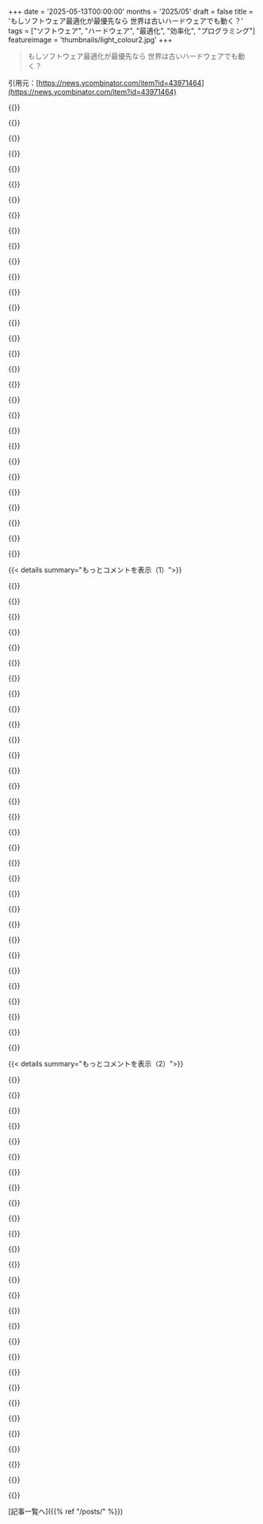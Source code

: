+++
date = '2025-05-13T00:00:00'
months = '2025/05'
draft = false
title = 'もしソフトウェア最適化が最優先なら 世界は古いハードウェアでも動く？'
tags = ["ソフトウェア", "ハードウェア", "最適化", "効率化", "プログラミング"]
featureimage = 'thumbnails/light_colour2.jpg'
+++

> もしソフトウェア最適化が最優先なら 世界は古いハードウェアでも動く？

引用元：[https://news.ycombinator.com/item?id=43971464](https://news.ycombinator.com/item?id=43971464)




{{<matomeQuote body="市場はバグだらけソフトも完璧なのも同じくらい買う。安くて作れる方を選ぶのは当然だね。レモンの市場みたいに、見た目だけ良くて中身は質を落とす。買う側は質が分からず、需要は均一になる。情報の非対称性が原因。AIでも同じ。ユーザーは本物AIと洗濯機がAIって言ってる区別つかない。AIラベルだけで高く売れる。ユーザーはゴミソフトに高値払ってるけど、書いてるのは経験浅い人ばかり、品質チェックも甘い。たまにインターンがLGTMするくらい。" userName="caseyy" createdAt="2025/05/13 12:56:22" color="#45d325">}}




{{<matomeQuote body="品質で勝負するスタートアップやってやっと分かった。良い製品が勝つって信じてたけど違ったんだ。成長遅く金尽きた。競争市場じゃ低コスト（低品質）が強いってこと。知ってたけど身に染みた。これで世の中なんで平凡なのか、人気出ると品質落ちるか分かった。皆安いもの求めるから、コスト削る（品質下げる）。会社は最低限しか金かけない。安定した平凡さになる。今の世の中そのもの。" userName="dahart" createdAt="2025/05/13 14:34:08" color="#785bff">}}




{{<matomeQuote body="これも、技術が労働者の生産性上げて余暇が増える（週20時間労働とか）っていう明るい記事が、希望的観測か純粋なプロパガンダかっていう正確な理由だよ。生産性上がると、会社はコスト削減か、追加コストなしで生産量増やすかっていう新しい選択肢を得る。競争に勝ち残るためにはそのどっちかをやらなきゃいけない。追加の生産性を従業員の余暇に投資するなんて、良くても愚か、悪くは自殺行為だね。" userName="xg15" createdAt="2025/05/13 22:56:59" color="#ff5733">}}




{{<matomeQuote body="だから政府規制ってすごく重要なんだ。会社が何していいか線を引くやつ。労働法とかね。それがないと競争に勝つため何でもする。誰かずると、皆もやらなきゃ底辺への競争。昔FDAとかできた理由これ。でも今の技術リバタリアンとかDOGEとか、危険性分かってない。想像上の非効率性で規制捨てようとしてる。規制は血で書かれてる。取るやつは新しい血を流す。" userName="diputsmonro" createdAt="2025/05/14 01:32:07" color="#38d3d3">}}




{{<matomeQuote body="規制だけじゃ不十分だと思う。資本主義、市場ベース経済の gaping wound に絆創膏貼ってるだけだ。どんな規制作っても、勝つ企業や個人が出てきて、時間と共に政府や規制に影響力持つほど金持ちになる。こういう問題が内蔵されてない、もっと良い経済システムが必要だね。" userName="TFYS" createdAt="2025/05/14 05:11:15" color="">}}




{{<matomeQuote body="「低コスト＝低品質」は疑問符。良いツール使えば品質落とさずコスト下げられる。まだ余地はある。問題は最終製品じゃなくツールの質だ。なんで言語はいまだにポインタ操作ばかり？宣言だけで実装選んでくれるとか、LINQみたいなリレーショナルプログラミングとか、もっと良いツールが必要。人間が1日20行以下の正確なコードしか書けない。1行が強力じゃないと品質維持しつつコスト下げられないよ。" userName="naasking" createdAt="2025/05/13 16:05:29" color="#38d3d3">}}




{{<matomeQuote body="君は良いとこ突いてるが、大事な点見落としてる。劣った製品の会社はコスト削らず使い道が違った。マーケティングに多く費やしたんだ。君は品質で口コミ期待したが、競合は金の使い方変えた。皆が知ってるものを買うから彼らが勝った。MS Windows 95とIBM OS/2みたいに。MSは10億ドルもマーケティングに。技術者は品質が売上と思うが違う。マーケティングが売上につながる。ビジネス成功の秘密はこれを受け入れること。" userName="bruce511" createdAt="2025/05/13 19:24:20" color="#38d3d3">}}




{{<matomeQuote body="全ての規制が血で書かれてるわけじゃない。シャワーヘッド規制とかね。君の投稿は労働法からFDAに飛んでるが違う。DOGEみたいな連中が壊してる理由、政府が全部大事って誤った見方だよ。無駄見て、これも無駄か？って。信頼はもうない。だからやりすぎるカットの時代だ。君の”想像上の非効率性”が問題。政府に非効率性がないと思うのはバカげてる。政治家は腐敗、予算は無駄だらけだよ。" userName="kortilla" createdAt="2025/05/14 02:10:31" color="">}}




{{<matomeQuote body="何十億もの人を貧困から救い、人類史上最高の生活水準を生み出した gaping wound だって？" userName="rapsey" createdAt="2025/05/14 05:44:54" color="">}}




{{<matomeQuote body="Energy Starみたいな効率関連の規制こそ、企業が気にするようになった理由だよ。節水トイレも同じ。最初の頃は問題あったと思うけど、正直、それ以前の大量に水使うトイレより詰まらなかったしね。今の低流量トイレなんて詰まるのいつ見たか思い出せないくらい。膨大な水の節約だ。規制が必要だったんだ。効率規制は直接血で書かれてないかもしれないけど、無視されてきた無駄の山の上に築かれてるんだよ。" userName="mint2" createdAt="2025/05/14 07:19:01" color="">}}




{{<matomeQuote body="うちの妻が香水ビジネスやってるんだよね。高価な材料と素晴らしい調合で、すごく質の高いextrait de parfumsを作ってるんだ [1]。でもさ、市場にはeau de parfumsが溢れてるんだよ。extraitよりずっと薄めてて、安っぽい材料使ってるのに、値段はだいたい同じくらいなんだ。他の会社みたいに全部薄めたらどうか、って何度も話し合ったんだけど、それやると香りの美しさがすごく失われちゃうんだよ。妻は mediocrity の道には絶対行きたくないみたいなんだけど、それが市場が求めてるものみたいなんだよね。[1] https://studiotanais.com/" userName="mtalantikite" createdAt="2025/05/13 16:57:35" color="#45d325">}}




{{<matomeQuote body="マジで数年前に新しいトイレつけたんだけど、結構すぐ詰まるんだよ。だから、結局何度も流すことになって、全然節水になってないんだよね。<br>そういや、掃除機も同じこと起こったんだよ。EUでパワーに上限つけられたせいで、前と同じ量の埃吸い取るのに、もっと長い時間かけなきゃいけないんだ。昔の掃除機、なんとか見つけて使ったらさ、掃除してるときカーペットに文字通り吸い付くくらいだったもん。" userName="CelestialMystic" createdAt="2025/05/14 09:09:25" color="">}}




{{<matomeQuote body="＞ より良い経済システムが必要だ<br>そんなもの見つかってないよね。計画経済は非効率で、汚職が起きやすいし。非公式な物々交換システムは規模が小さすぎて、今日僕たちが享受してるような豊かな生活を送るのに十分な量を生み出せないんだ。<br>よく言われるように、自由市場資本主義は最悪の経済システムだ、他の全てのシステムを除けば、ってことだね。" userName="chii" createdAt="2025/05/14 06:10:41" color="">}}




{{<matomeQuote body="僕の Philips Silentio 掃除機は静かでパワフルだし、EUの入力パワー制限にも収まってるよ。パワー上げすぎると床に吸い付くくらいなんだ。<br>それと、うちにあるノルウェー製でデザインされた低流量トイレは、毎回完璧に流れるよ。この15年でさらに洗浄水量減ったのかな？" userName="ninalanyon" createdAt="2025/05/14 10:29:12" color="">}}




{{<matomeQuote body="＞ 市場は全ての製品が高品質であるかのように売る<br>ここで「高品質」って言葉が重要だね。僕が読んでるニュアンスだと、性能が低い＝品質が低いってことになってる。でもさ、このコメント欄で低性能だって言われてるアプリ（Teams、Slack、Jiraとか）には、もっと性能が良い競合製品があるんだよ。でも、もし人に Slack と、例えば高速な IRC クライアントの Weechat のどっちかを選んで、って聞いたら、平均的な人がどっちを低品質だと思う？それは、ターミナルみたいなUIで、ビデオチャットも、webhook連携も、カスタムアバターや絵文字もない方だよね。<br>性能も他の機能と同じなんだ。時にはすごく重要な機能だよ。Internet Explorer の支配が Chrome に壊滅させられたのは、リリース当初 Chrome が IE よりはるかに速かったのが大きいし、Python の開発者たちも性能改善のために uv/ruff にすぐ移行してる。でも、「Slack が起動に10msじゃなくて5秒かかる」みたいな領域に入ってくると、気にする人はごくわずかになるんだ。" userName="mjr00" createdAt="2025/05/13 14:03:47" color="#785bff">}}




{{<matomeQuote body="＞ これが市場崩壊につながるとは思わない<br>たぶん Market for Lemons が市場の失敗とか崩壊の一種だって読んだんだね。マクロ経済学で言う市場の失敗は、まだ崩壊って意味じゃないんだ。市場参加者全体の福祉が低下するように、市場が資源をうまく配分できない状態を表してる。この低下に伴って取引量が減ることもある。取引量が大幅に減ると、それを市場崩壊って呼ぶんだ。通常、存在してた市場の一部が消滅するんだ（例は後で）。<br>劣等財やサービスに対する需要もあるし、優等財に対する需要もある。優等財に対する需要は、買い手が豊かになるにつれて一般的に増えるし、劣等財に対する需要は、買い手が貧しくなるにつれて一般的に増える。<br>この場合、より豊かな買い手は、以前入手可能だった優れた関連ソフトウェアを買うことができないんだ、たとえそれに需要を生み出したとしてもね。だから、市場がこの需要を満たすために資源を組織化できなかったことで、市場の不具合が発生したって言うんだ。そして、高品質なソフトウェアの販売量が劇的に落ち込む。その市場セグメントが崩壊するから、君が説明してるのは市場崩壊なんだ。<br>＞ これはおそらく別の名前で呼ばれてるだろう<br>「正常利益への回帰」とか「底辺への競争」のことを考えてるのかもしれないね。Market for Lemons は、情報の非対称性が売り手側に有利に働くことで崩壊が発生する、これら二つに隣接するシナリオなんだ。マクロ経済学について一つ注意しておくと、現実のどんな状況にも影響を与える市場の力や現象は決して一つだけじゃないんだ。常に確立された理論とあまり知られてない理論の mix なんだ。" userName="caseyy" createdAt="2025/05/13 19:35:30" color="#ff5c5c">}}




{{<matomeQuote body="確かにね、でも環境破壊とか富と権力の集中みたいな負の側面を無視できないよ。これらの負の副作用なしに良い生活水準を生み出すシステムをまだ発明してないからといって、それができないってことじゃないんだ。でも僕たちは挑戦すらしてないんだ。だって、このシステムから一番恩恵を受けてて、一番力を持ってる人たちには、そうするインセンティブがないからね。" userName="TFYS" createdAt="2025/05/14 05:48:45" color="">}}




{{<matomeQuote body="Market for Lemons の Wikipedia ページは、情報非対称性によって引き起こされる欠陥品の状況で、それが逆選択につながり、市場崩壊を招く可能性がある、ってほぼまとめてるね。<br>https://en.m.wikipedia.org/wiki/The_Market_for_Lemons<br>Market for Lemons のアイデアは全体的にはメリットがあると思うけど、あまりにも強力で二元的すぎて広く適用するのは難しいね、そこが僕が別の名前を提案した理由だよ。人々が低品質を求めてるわけじゃないんだ。欠陥品を実際に欲しい人なんていないよ。みんな単に価格に敏感で、高品質が何かとかどうやってそれを見つけるか（あるいは価格をつけるか）をしばしば知らないだけなんだ。だから、市場の力は当然どこかでバランスを見つけようとするだろうね。そしてそのバランスは、高品質を気にする人々が好むレベルよりも、品質スケール上で低いところになる可能性が非常に高いんだ。だから、ソフトウェア市場が低品質を許容してるっていう君の考えは正しいと思うよ。それは市場の力が全てを低品質な方へ押しやっているからなんだ。" userName="dahart" createdAt="2025/05/13 19:54:36" color="#785bff">}}




{{<matomeQuote body="ソフトウェアだけじゃないんだよね -- うちの妻はレストランを経営してるんだ。レストランを運営してると、品質が成功にそれほど重要じゃないっていう悲しい事実にすぐに気づくんだ。僕たちはまだマーケティングをどうするか考えてるところだよ。レストランの失敗率が高いのは、美味しい料理を作る方法を知ってて、自分の料理のスキルと口コミで売れると思ってしまう創業者たちのせいだと僕は確信してる。" userName="jcadam" createdAt="2025/05/13 20:37:24" color="">}}




{{<matomeQuote body="＞ My Philips Silentio vacuum cleaner is both quiet and powerful and is also within the EU limits on input power. It will stick to the floor if I turn up the power too high.<br>信じられないね、それにそれは論点じゃないんだよ。だってそれは高価な掃除機だろうからね。僕は掃除機に何も考えたくないんだ。一番パワフルなやつを買いたいだけなんだ（すごくうるさくてもボーナスポイント）。静かとか効率的とか気にしない。電化製品で電気代に凹みを作るくらいパワーがあるものを選べる選択肢が欲しいんだよ。<br>＞ And the Norwegian made and designed low flow toilets in my house flush perfectly every time. Have the flush volumes reduced further in the last fifteen years?<br>これは「うちには高い高級バスルームがある。もし君がこの高級バスルームを持っていれば、問題は起こらないだろう」って読めるね。自分の低流量トイレが高級なノルウェーブランドかどうかとか、気にしなきゃいけないなんて嫌なんだよ。ただ糞を穴に流し込んでくれるものが欲しいだけなんだ。昔のトイレには新しいものが抱えてる問題なんてなかったんだよ。昔のデザインのやつを買いたいんだけど、買えないんだ。一度も会ったことない誰かが、僕より自分のほうがよく分かってると思ってるせいで、選択肢を奪われてるんだ。" userName="CelestialMystic" createdAt="2025/05/14 12:24:47" color="#ff33a1">}}




{{<matomeQuote body="そういうシステムをマジで探してなかったんだよね。違うタイプのシステムを最後に試してから、技術の進歩がデカいから、昔は無理だったことも、ちょっと頑張れば今はできるかもよ。" userName="TFYS" createdAt="2025/05/14 07:10:15" color="">}}




{{<matomeQuote body="それ全部、政治腐敗の結果でしょ、資本主義のせいじゃないって。経済の基本ルールを決めるのは政府の仕事じゃん。" userName="rapsey" createdAt="2025/05/14 06:11:25" color="">}}




{{<matomeQuote body="機能やUIが違うアプリを比べるのは違うよ。<br>コードのコンパイルや実行速度、日々の利用でパフォーマンスが良いことってすごく大事。パフォーマンスは量的な問題だけじゃなくて、アーキテクチャとか全部に波及するんだ。<br>パフォーマンス悪いと水平スケーリングとかキャッシュとかでごまかそうとして複雑になるし、即応性と信頼性の両立も難しくなるんだよ。" userName="dgb23" createdAt="2025/05/13 14:24:40" color="#38d3d3">}}




{{<matomeQuote body="ランタイムでデータ構造選んでも大したメリットないかな。簡単にできるけどね。<br>O(1)挿入のSet（HashSet＜Employee＞）とか、DBからrepository pattern使って（Kotlinの例で@JdbcRepositoryとかCrudRepository、findByCountryAndGender）効率的なSQLクエリにする方が現実的だよ。<br>jOOQやCriteria APIでタイプセーフにクエリ組むこともできるし。" userName="mike_hearn" createdAt="2025/05/13 17:54:53" color="">}}




{{<matomeQuote body="車の整備士と同じだなって気づいたんだ。<br>ボロ車ならメンテは安く済ませたい。職人肌の整備士は高くても完璧にしたい。他の奴は騙そうとする。<br>客のほとんどは安く済ませたいから、修理が高いのが妥当か分かってないんだよね。<br>これが品質無視して値段を下げる圧力になって、品質にこだわる整備士が損するんだ。" userName="rom16384" createdAt="2025/05/13 15:35:03" color="#785bff">}}




{{<matomeQuote body="実は反対意見だよ。品質高いソフトには金出すと思うけど、それは品質が良いって知ってる場合だけ。<br>同じような機能で品質が本当に高いか、それが客に伝わってるかが重要だよ。<br>俺がJetbrainsに毎年金払うのは、VS Codeと似た機能でも実装の質が違うから。でも、新しい会社がJetbrains超えるIDE作っても、すぐ金払うかは難しいね。無料トライアルとか認知度アップが鍵かも。" userName="rpnx" createdAt="2025/05/13 17:09:16" color="#ff5c5c">}}




{{<matomeQuote body="スタートアップ作ろうとした時に全く同じ経験したんだ。<br>いつも不思議だったのがApple：高品質なモノをベースに、世界で最も利益を上げてる会社の一つに成長した。どうやってやり遂げたんだろう？" userName="mieubrisse" createdAt="2025/05/13 17:10:07" color="">}}




{{<matomeQuote body="政治腐敗は資本主義の結果だよ。政治システムを乗っ取るとすっごい競争優位になるから、影響力を行使できるくらい金持ちの団体はどんな競争経済でもそうするインセンティブがあるんだ、成長を促すようなね。" userName="TFYS" createdAt="2025/05/14 07:04:54" color="">}}




{{<matomeQuote body="1980年から計算能力は約1000倍。安全性のために5%犠牲にしても950倍速くなったはず。もし当時”950倍速い安全なPC”か”1000倍速いバグだらけPC”を選べたら、みんな950倍を選ぶだろ？でも俺たちが選んだのは後者。個人的には、1000倍を追求したせいで色々台無しになった気がするね。" userName="titzer" createdAt="2025/05/13 12:05:00" color="#ff33a1">}}




{{<matomeQuote body="でもその1000倍ってさ、バウンドチェックじゃなくて、数えきれないほどの抽象化レイヤーとか非効率なことのために無駄に使われたんだよね。" userName="_aavaa_" createdAt="2025/05/13 12:15:43" color="#ff33a1">}}




{{< details summary="もっとコメントを表示（1）">}}

{{<matomeQuote body="俺だけ？HNのコメントで言われるほどプログラムって遅くない気がするんだけど。2021年のMacBookとか2020年のiPhoneだと、ほとんど何でも一瞬で読み込まれるし、めちゃくちゃサクサクだよ。5年前のモバイルCPUでも最近のSPAウェブアプリも問題ない。Autodesk Fusionの起動だけは例外だけど、他はマジで速い。" userName="Gigachad" createdAt="2025/05/13 12:34:20" color="">}}




{{<matomeQuote body="コメント4448への反論だけど、Slack, teams, vs codeとか、毎日使うアプリは起動に20秒以上かかるよ。会社のVPNは30秒。これ高性能PCでの話。WebサイトもFacebookとかRedditとか、読み込みや使えるようになるのに10秒以上かかるし機能も劣化してる。Redditで2つリンク開くと片方固まったりするしね。" userName="maccard" createdAt="2025/05/13 13:16:16" color="#45d325">}}




{{<matomeQuote body="Windows 11のノートPCで、時計の隣にあるネットワークアイコンを今クリックしてみたんだ。すぐに灰色の箱が出てきて、その約1秒後にWi-Fiとかbluetoothとかのボタンが全部出てきた。Windowsってこういう状況がいっぱいあるんだよね。ネットワーク呼び出しは必要ないのに、描画に1秒以上かかるんだよ。" userName="tjader" createdAt="2025/05/13 12:43:28" color="#785bff">}}




{{<matomeQuote body="これってすごく理論的な議論だと思うんだ。もちろん理論上は、全部もっと速くできるはず。利用可能なハードウェアの最適利用からは全然ほど遠い状態だよ。ただ、それを実現するために諦めなきゃいけないのが、”機能セット”とか”エンジニアリング速度”みたいな、曖昧で計測しにくいものなんだ。" userName="sorcerer-mar" createdAt="2025/05/13 12:38:38" color="">}}




{{<matomeQuote body="「機能や開発速度を犠牲にしないと高速化できない」って言うけど、それって速いソフトの書き方知らない人の言い訳だよ。そんなに難しくないんだから。electronとか使わずにネイティブで書く経験がない人が、C++とかを避けてるだけじゃない？" userName="CyberDildonics" createdAt="2025/05/13 14:42:24" color="#ff5c5c">}}




{{<matomeQuote body="変なの。ボタンが目に見えて順番に読み込まれるってことは、マルチスレッドCPUを効率的に使える非同期技術を使ってるってことだよね…でも古い同期式のUIより遅いってどういうことだよ。Windows 3.11とかXPの頃より描画にコストがかかるのは確かだろうけど—角丸とか、ビットマップじゃなくてスケーラブルベクターグラフィックスとか—でもそんなに？できたグラフィックはキャッシュできるはずなのにさ。" userName="Cthulhu_" createdAt="2025/05/13 13:58:46" color="#ff5c5c">}}




{{<matomeQuote body="俺の4年前のPCだとVS CodeやIDEAは5秒で起動。Twitterも4秒。職場のPCではslackも5秒、IDEAはほぼ一瞬、VPNも瞬時。ほとんどのサイトはすぐ開くよ。コメント4449みたいな遅さは普遍的じゃないと思う。俺がApple silicon Macにしたのは速いからだけどね。原因はIntelかも？" userName="aloha2436" createdAt="2025/05/13 13:39:34" color="#ff5c5c">}}




{{<matomeQuote body="ネイティブソフト書いてない奴らが<br>経験なしで変な話広めてるんだろ。<br>C++とかPERLにしがみついてんのは<br>最初にそれ覚えたからじゃね？<br>assemblyまで降りてかないのはなんで？<br>楽してるだけだろ？<br>もっと下のレベル行けばもっと速くなるのに、<br>なんでやんないんだよ？" userName="sorcerer-mar" createdAt="2025/05/13 15:18:08" color="#45d325">}}




{{<matomeQuote body="Windows 3.1はWiFiとかBluetoothとか<br>省エネ設定とか夜間モードとか<br>オーディオデバイスとか電源状況とか<br>タスクバーのアイコンとか<br>チェックしてなかったわけ。<br>Windows XPもクイック設定エリアなんてなかった。<br>でもXPでもボリュームスライダーが出るのに<br>1秒かかったことあったのは覚えてるわ、<br>あれはスライダー描画するだけなのに。<br>ちなみにこういうのはキャッシュされるんだよ。<br>設定エリアしばらく開いてなくて<br>(多分起動後初めて？)クリックしたら<br>最初は灰色の箱が 잠깐表示されて、<br>その1秒後にボタンとか設定が全部出てきた。<br>それ以降はクリックしたら即表示されるね。" userName="vel0city" createdAt="2025/05/13 16:33:28" color="#ff5c5c">}}




{{<matomeQuote body="ほとんどの性能は抽象化と引き換えになった。<br>実行速度を犠牲にして、アプリを速く安く作るため。<br>市場はコードが50％速くなることより<br>今までなかったアプリを求めたんだ。<br>SlackとかJiraみたいに<br>毎日使うアプリでめちゃくちゃ遅くて<br>最適化されるべきだったやつがあるけど、<br>それは業界の技術力不足じゃなくて、<br>主にプリンシパル＝エージェント問題のせい。<br>つまり俺らが買う側じゃないから<br>使わないって選択肢がないし、<br>激遅なのは彼らのひどさの次元の一つにすぎない。" userName="pydry" createdAt="2025/05/13 12:22:58" color="#38d3d3">}}




{{<matomeQuote body="レイテンシに鈍感な人が遅延を追跡しようとすると<br>「即時」の意味が違うのが問題。<br>彼らにとって即時は1秒とか。<br>レイテンシ気にする人にとって即時は<br>10ミリ秒以下とか、入力と結果が<br>知覚できないくらいのしきい値。<br>ゲームのフレームレート判断にも同じ問題がある。<br>30、60、120、300、500fpsの知覚差はあるけど、<br>60fpsを「なめらか」って言うのよく聞く。<br>あれは全然違うんだよlol。<br>高低レイテンシを直接並べて比較したことないと<br>どんな感じか分からない可能性高いね。<br>前にOPへの返信に<br>良い比較動画あったんだよ→（URL省略）<br>決めつけだったらごめん。<br>あなたの場合は本当に即時かもだけどね。" userName="KapKap66" createdAt="2025/05/13 17:54:37" color="#ff33a1">}}




{{<matomeQuote body="もう一段降りればもっと速くなる？<br>って言うけど、それは違うし<br>ソフトウェアが速くなる理由が分かってれば<br>そんなこと言わないはず。<br>ほとんどのソフトはホットループ内で<br>メモリ確保してて、それをやめるだけで<br>7倍速とか超簡単に実現できる。<br>ヒープ上のポインタ追う代わりに<br>連続メモリをループするだけで<br>少なくとも25倍～100倍の高速化。<br>これはスクリプト言語から変えた後の話で、<br>Pythonならそれだけで100倍くらい違うけど。<br>命令じゃなくて、メモリ割り当てとプリフェッチが肝心なんだよ。" userName="CyberDildonics" createdAt="2025/05/13 15:32:27" color="#ff5733">}}




{{<matomeQuote body="配列の動的境界チェックのコストが<br>5％だって？<br>（ナレーター：実際はもっとずっと少ない）<br>それは違うんだよ。<br>画像処理アルゴリズムみたいに<br>ピクセルあたり2命令のやつだと、<br>全てのアクセスにチェック入れたら<br>コストが3〜4倍になりうる。<br>だから境界チェック必須にすると<br>特定のタスクで言語が競争力失うんだ。<br>大部分のケースでは全然関係ない。<br>5％よりずっと少ない。<br>safe/unsafeとか汎用/性能って分けてるのが<br>良いやり方だと思うね。" userName="monkeyelite" createdAt="2025/05/13 13:43:32" color="#ff5733">}}




{{<matomeQuote body="ごめんけど、C++で働いてる人が使えない<br>assemblyでの最適化は絶対存在する。<br>C++選んでるなら、<br>君はおそらく怠惰か経験不足なエンジニアだよ。<br>実際、assemblyでは使えない<br>シリコンレベルの最適化もある。<br>assembly選んでるなら、<br>君はおそらく怠惰か経験不足なエンジニアだよ。" userName="sorcerer-mar" createdAt="2025/05/13 16:27:53" color="">}}




{{<matomeQuote body="でもそのキャッシュって信用できるの？<br>状況変わって新しいボタン出てきて<br>全部位置変わったりして<br>間違った場所クリックさせられたりしない？<br>それに、全部の情報取得にちょっと時間かかるとしても、<br>UI描画に1秒かかるのは言い訳にならないよ。<br>Bluetoothチェックに1秒かかるなら、<br>ボタンはすぐに描画して無効にして<br>ローディングアイコン見せればいい。<br>Bluetooth情報来たらボタン更新するとか、<br>他の全部についてもそうすれば？" userName="tjader" createdAt="2025/05/13 18:52:10" color="#ff5733">}}




{{<matomeQuote body="何言ってんのか例を挙げてみてよ。<br>俺が言ってるのは、言語選択で10～100倍、<br>極めて簡単な調整（ホットループ外でメモリ確保）で7倍、<br>かなり簡単な設計変更（vector使って直線的にループ）で<br>25～100倍ソフトが速くなるって話。<br>怠惰って言ってるんじゃなくて、<br>最新のC++とか、速いソフト書くための<br>ちょっとした知識があれば<br>めちゃくちゃ速くなるのが超簡単だって<br>ほとんどのプログラマが知らないんだって言いたい。<br>君は俺の主張を補強してくれてるね。<br>巨大な速度向上がローエンドの果実だって<br>みんな気づいてない。<br>難しくないし、コードをねじ曲げたり分かりにくくしたりしない<br>（むしろ逆）。<br>ただ理解しない言い訳をやめなきゃダメ。<br> प्रचलितな知識じゃなくて<br>両方の側面を知ってるからこう言えるんだ。" userName="CyberDildonics" createdAt="2025/05/13 22:04:15" color="#45d325">}}




{{<matomeQuote body="WiFiネットワーク間をしょっちゅう移動するけど、<br>ここで間違った値を見たことないよ。<br>まあ、全てのボタンをグレー表示で描画して、<br>後から本当の状態に更新するとしても、<br>それって本当に良くなったの？<br>かえって悪くなったんじゃない？<br>それに、その情報全部メモリに置いて、<br>6時間後のクリックでも正確に最新の状態にするために<br>CPUサイクル使い続けたら、<br>みんな「明らかに肥大化してる！」って文句言うだろ？<br>Win 3.1みたいにBluetoothデバイスもWiFiも<br>オーディオデバイスの動的な変更もない<br>状態に戻らない限り、<br>どんな批判者も満足させられない<br>終わりのない戦いじゃないか？<br>そして思い出せ、<br>情報量がずっと少ないボリュームスライダーすら<br>似たかそれ以上に時間かかってたんだぜ？" userName="vel0city" createdAt="2025/05/13 18:57:32" color="#45d325">}}




{{<matomeQuote body="短期的な得を優先するっていう意見には同意だよ。ただ、例えで挙げてる動的なbounds checkingがセキュリティを解決するわけじゃないんだよね。セキュリティの解決法なんてまだわかってないし。だから、君が言ってるみたいにそんなにハッキリした話じゃないと思うな。" userName="ngneer" createdAt="2025/05/13 12:38:09" color="">}}




{{<matomeQuote body="VS Codeとかは起動より使えるまでが重要なんだよね。Vimとかは昔から爆速だよ。<br>PCもアプリ起動はあんま速くなってない。「ほぼ速い」って言うけど昔は「完全に」速かったんだ。<br>大手はネイティブアプリに投資してほしいけどWeb技術もわかる、でもアップデートしてほしいな。" userName="Cthulhu_" createdAt="2025/05/13 13:56:04" color="#45d325">}}




{{<matomeQuote body="開発者の生産性と最適化（アセンブリで書くのは無しだけど、ホットループの外でメモリを確保するのは有り）にはトレードオフがあるっていうことに同意するの？<br>じゃあ私の最初の主張に同意したってことだよね？" userName="sorcerer-mar" createdAt="2025/05/13 22:16:43" color="">}}




{{<matomeQuote body="こういうコメントって、昔の「モンスターケーブルでデジタルオーディオの音がまろやかになった！」みたいな話に似てる気がするな。<br>目の知覚は約10ヘルツ、つまり100msに1回。それ以上のフレームレートを知覚できたり、役に立ったりするっていう研究を見てみたいね。" userName="JoeAltmaier" createdAt="2025/05/13 17:56:12" color="">}}




{{<matomeQuote body="真剣に答えてよ、俺たちが両方言ったことから逃げてるんじゃない？簡単に言うとね：<br>スクリプト言語より1000倍とか10000倍速い、劇的に速いソフトを書くのって、やり方さえ分かれば基本ゼロ労力なんだよ。<br>アセンブリ最適化なんて都市伝説で、もしそれができるならもうとっくに見せてるはずだろ。" userName="CyberDildonics" createdAt="2025/05/13 22:27:34" color="#ff33a1">}}




{{<matomeQuote body="そんなに深い話じゃないと思うよ。<br>良くも悪くも、今はブラウザに縛られちゃってるだけなんだ。<br>他のものはそれに追随してるんだよね。" userName="ngangaga" createdAt="2025/05/13 12:07:15" color="">}}




{{<matomeQuote body="「やり方さえ知ってればゼロ労力」ってのは「時間と労力」の別の言い方だよ。<br>おめでとう、抽象化の価値を発見したんだね！<br>だって、トレードオフは無いって言う非常識な主張から始めて、それからC++より下に最適化は存在しない（つまりC++が人間が書ける最も最適化されたコードだ）って主張したのは君だろ。<br>君が擁護できない立場を取ったのは俺のせいじゃないからね。" userName="sorcerer-mar" createdAt="2025/05/13 22:29:38" color="#ff5c5c">}}




{{<matomeQuote body="ブラウザに縛られてるけど、インターネットとの主な接点がアシスタントとかエージェントUIとかチャットコンソールになるまでかな。<br>それがElectron（VS Code）になる可能性もあるけど、それはちょっと悲しいね。" userName="slowmovintarget" createdAt="2025/05/13 12:26:46" color="">}}




{{<matomeQuote body="うん、そうだね。多分みんな今の遅さに慣れて、これが新しい「キビキビ」って感じなんだろうな。<br>古いPCで「速い」って言ってる人が、ウィンドウ切り替えに5秒かかるのを見た実話があるんだ。<br>毎日速いのに触れてないと、自分が何を損してるか分からないんだよね。" userName="buzzerbetrayed" createdAt="2025/05/13 15:27:32" color="">}}




{{<matomeQuote body="アイコン描画に0.5秒もかかるべきじゃないよ、絶対。<br>CarmackのWolfenstein: Enemy Territoryは9年前のPCで333 FPS（1フレーム3ms）出せるんだ。<br>ほとんどのUIはモニターのリフレッシュレートが律速段階であるべきだよ。<br>PCの古さを感じるのは写真とかビデオ編集くらいだね。" userName="ndriscoll" createdAt="2025/05/13 23:28:15" color="#ff33a1">}}




{{<matomeQuote body="最初のコメントでさ、速いソフト作るには機能や開発速度を諦めなきゃって言ってたじゃん。そういう主張ってよく聞くけど、プログラミング始めた頃に覚えたスクリプト言語以外何も学んでない人が自分を正当化してるだけなんだよね。<br>何でそうなのかちゃんと説明しただろ、速いソフト書くってのは、プログラムが何で速くなるかって基本的なことをちょっと意識して書き方を変えるだけで、別に難しくも時間かかるわけでもないんだよ。マジでひどいソフトって、多分最適化の基本ができてないんじゃなくて、とんでもない量の不要な計算を何度も繰り返してるだけ。<br>で、君の返信だけど、主張だけで証拠も説明もゼロじゃん。Asmの話ばっかしてるけど、あれって時間かけずに劇的に速くするのとは関係ないんだよね。だってinstruction countとか、そこからスピードアップの大部分は来てないから。<br>だって最初に「トレードオフはない」ってありえない主張しといて、次にC++より下に最適化の余地はない（つまりC++が人が書ける最高に最適化されたコードだってこと）とか言い出したの君でしょ。<br>それは最初の話と全然関係ない妄想だよ。ソフトの大部分は、ちょっと書き方変えるだけで100倍から1000倍簡単に速くできるはずなんだ。Asmでの最適化なんて、今のCPUとコンパイラだとめちゃくちゃニッチだし、ちゃんと書かれたC++に比べたら Gains なんてほんの少し。経験浅いプログラマーに広まってるアイデアだけど、Asmがスクリプト言語より速く動かすのに必要とか、違うから。<br>さあ、君が具体的に何言ってるのか、C++なりAsmなりシステムの言語なり最適化なりでちゃんと見せてみなよ。<br>遅いソフト書くことでそんなに時間節約できるってとこ見せてよ、その主張のちゃんとした証拠か説明、何か見せてほしいね。" userName="CyberDildonics" createdAt="2025/05/13 23:34:59" color="#ff5c5c">}}




{{<matomeQuote body="Slackがロードに20秒もかかるってマジ？うちのデカい会社のSlackだって、コールドロードで2.5秒だよ。<br>信じらんないわ。もしかしてmacOSとかApple siliconじゃない環境は完全にクソなレベルなの？Appleの性能支配って、あんまり言われてないけどすごいのかも？" userName="crubier" createdAt="2025/05/13 16:16:42" color="">}}




{{<matomeQuote body="俺、Google（とFacebook）で働いてたんだけど、そこで痛感したのは、ハードウェアがいかに安いか、そしてコード最適化がいかに割に合わないかってことだね。10年以上前にGoogleはデータセンターのリソース使用量を管理し始めたんだ。各プロジェクトに予算があって、CPUコアとかハードディスク容量とかフラッシュストレージとか、メモリとかね。それらは大体、お互いに換算できて相対的なコストが分かるようになってた。<br>面白いことに、当時はフラッシュストレージがハードディスクの約20倍のコストだったのに、Spindle bottleneckのせいでネットでは安くなることの方が多かったんだ。<br>とにかく、これら全部をソフトウェアエンジニアの時間に換算できるんだ。よく”mili-SWEs”って呼ばれてた。1SWEの1年間の effortの1000分の1って意味ね。だからプロジェクトは、ハードウェアを節約して人を増やすか、人を減らしてハードウェアを増やすか、予算内で決められたんだ。<br>CPUコアが1SWE分に相当する正確な数は覚えてないけど、確か数千だったかな。だから、プロジェクト全体で最適化に1SWE年費やしても、5000CPUコア節約できないなら、それはネットで損なんだ。<br>ものすごくデカいプロジェクトもあって、それらはもっとずっと使ってたから、そういうとこでは最適化も意味があった。でも、ほとんどの場合はそうじゃなかったね。特に、書いたコードがいずれ置き換えられる可能性が高い時は。<br>もう一つの側面は、Webには（俺の意見だけど）一般的な usabilityの問題があると思うんだ。本来かかるべきじゃないリソースを使ってるって点でね。仕事でデータ入力したことある人なら、マウスがどれだけ非効率か知ってるだろう。30～40年以上前のテキストベースの古い端末は、リソース使用量がほんのわずかで、めちゃくちゃ効率的なインターフェースだった。<br>俺はいつかWebが「解決される」と思ってたんだ。つまり、一般的に期待される技術スタックができて、他の問題に移るだろうと。でも、それが全然起こってないんだよね。「今週のフレームワーク」みたいなのがまだあって、マウスホイールでちゃんと動かない scroll barsを user codeで再実装するみたいなバカなことまだやってるし。<br>どうやったらこの問題解決できるのか、それとも本当に「解決」されるのか、俺には分かんないな。" userName="cletus" createdAt="2025/05/13 16:32:38" color="#ff5733">}}

{{</details>}}




{{< details summary="もっとコメントを表示（2）">}}

{{<matomeQuote body="俺もそこで働いてたけど、君が話してるパフォーマンスって、プロジェクトごとのCPUの最適な使い方って意味でしょ？<br>Googleはね、パフォーマンスの別の2つの側面にも膨大な Effort を注ぎ込んでたんだ。レイテンシと、全体のマシン利用率だよ。これらはどちらも、何千人ものエンジニアからたくさんの時間と注目を奪ったトップダウンの指示だったんだ。給与コストは巨大だった。でも、マシンに制約があるなら、たとえ個別に安くても、たくさんのコアが理由もなく idlingしてるのは本当に避けたい（新しいDCの構築待ちの機会費用が高いから）。それに、君の使用がレイテンシに非常に敏感なら、ハードウェアのお金Savingのためじゃなくて、ビジネス指標のためにミリ秒削るのが理にかなってるんだ。" userName="mike_hearn" createdAt="2025/05/13 19:34:32" color="#785bff">}}




{{<matomeQuote body="ここでの肝は”machine utilization”だよ、そしてこれに膨大なEffort が注がれたのは絶対そうだ。俺がいた頃より前はサーバーがプロジェクトに割り当てられてたと思うけど、俺がいた初期の頃にはもうGoogleのBorgはShared machine usageを採用してて、cgroupsを使ったリソース quotaのシステム全体があったんだ。<br>同様に、Optimization projectもたくさんあったし、以前はTGIFでそれを発表してたんだ。今でもやってるかは分からないけどね。俺が覚えてる一つは、StubbyのためのUDPヘルスチェックを減らしたことだ。Googleの製品は全部Stubbyをめちゃくちゃ使ってるから、UDPトラフィックのわずかな（5％だったかな？忘れた）削減でさえ、50,000以上のコアに相当したんだ。これは（当時も今も）絶対にやる価値があった。<br>俺はレイテンシを”performance optimization”と同じカテゴリーには入れないね。だって多くの場合、Latencyを減らすためにResource usageを増やすことになるから。例えば、RPCsを重複して送って、一番速く返事があったのを待つとか。それってEffortを2倍か3倍にする可能性があるだろ。" userName="cletus" createdAt="2025/05/13 20:32:19" color="#45d325">}}




{{<matomeQuote body="でも君、エンジニアリングコストが高くて、追加ハードウェアみたいな費用を吸収できる大きな利益率があって、エンジニアが取り組めるプロジェクトがたくさんある会社をself selectingしてるだけじゃん。<br>評価はMarginでやる必要があるんだよ。年間何円しかSavingできなくても、エンジニアがIdlingしてるよりは、それをやらせる方がいいんだ。<br>問題は、ほとんど誰もそれをやってないってこと。だって、俺たちがそういう決定をするやり方は、背後にある経済的な Calculusとは何の関係もないんだ。ほとんどの人が「Googleがやってること」を真似してるだけで、それが多くの Dysfunctionを説明してるよ。" userName="xondono" createdAt="2025/05/13 17:09:00" color="">}}




{{<matomeQuote body="親のポイントは、Googleが何百万ものサーバーを持っててもパフォーマンス最適化が割に合わないなら、小さい会社にはまず無理だろうってことだと思うよ。給与が計算コストを上回るなら、後者を前者犠牲にして最小化するのは逆効果。<br>”The evaluation needs to happen in the margins, even if it saves pennies/year on the dollar, it’s best to have those engineers doing that than have them idling.”<br>それは議論の余地ありだね。パフォーマンス最適化はほぼ常に複雑性を増すんだ。性能が2倍になっても、簡単に複雑性が4倍になる可能性がある。そうすると、その保守負担が余分なパフォーマンスに見合うかどうかを考えなきゃいけない。" userName="bjourne" createdAt="2025/05/13 18:30:01" color="#ff5733">}}




{{<matomeQuote body="いや、逆だと思うよ。小さい会社こそが勝てるんだ。<br>小さい会社にはGoogleみたいな流動性とかBuying powerとか、リソースを増やして金を増やす能力がないんだから。<br>それに、小さい会社の多くは、Googleに高いMargin払って彼らのCloud使ってるわけでしょ。<br>少ないリソースで済ませる、あるいはオンプレミスでハードウェアを減らす方が、ずっと大きなWinになるんだ。だから、DBAにフルタイムで給料の2倍か3倍のコスト削減を期待してデータベース最適化させるんだよ。あるいは、SREとパフォーマンスを主に担当するインフラのフルチームを持つとかね。" userName="makeitdouble" createdAt="2025/05/14 07:08:18" color="#ff5c5c">}}




{{<matomeQuote body="で、クライアントサイドのソフトだと、計算コストはほぼ0になるんだよね（だって会社が払ってるわけじゃないから）。" userName="maccard" createdAt="2025/05/13 19:16:47" color="">}}




{{<matomeQuote body="あの問題は解決しないし、そもそも”non-problem”だよ。<br>もし人間的なリソースが最適化に向けられた代替宇宙を想像してみ？その代替宇宙は俺たちの世界とは似ても似つかないだろうね。最適化に取り組むエンジニアが一人増えるってことは、機能に取り組むエンジニアが一人減るってこと。何のために？CPUサイクルをいくつか節約するために？笑わせんなよ。" userName="smikhanov" createdAt="2025/05/14 11:08:30" color="">}}




{{<matomeQuote body="”Googleみたいな会社だと、エンジニア一人のコストはCPUコア数千個分って聞いたよ。Googleはコアが安くて給料高いからそうなるけど、普通の会社、大企業でもそこまでじゃないと思う。これってよくある「FacebookとかGoogleは別格で、彼らのやり方は他の会社には通用しない」って話だよね。”" userName="arp242" createdAt="2025/05/13 21:41:55" color="#785bff">}}




{{<matomeQuote body="”そこまでじゃないとしても、AWS EC2 m5.largeのVM（2コア、8GB RAM）は1年予約で年間500ドルくらいだよ。エンジニアの給料が年5万ドルだとしても、それはVM100台分、つまり200コア＋800GB RAMと同じコストになる計算だね。”" userName="morepork" createdAt="2025/05/13 22:12:59" color="#ff33a1">}}




{{<matomeQuote body="”Googleがより良い圧縮やバイナリシリアライズ形式を開発するのは、遊びじゃなくて収益を上げるためだよ。”" userName="karmakaze" createdAt="2025/05/13 22:54:44" color="">}}




{{<matomeQuote body="”タイトル見て、Carmackが最適化不足を批判して古いハードウェアでの性能向上を訴えてるのかと思ったよ。でも実際にはツイートはどっちでもなかったね。彼はハードウェアの進歩が止まったらどうなるかって思考実験をしてて、「超安くてスケーラブルなコンピューティングが無ければ、革新的な新製品は間違いなくずっと珍しくなるだろう」って結論付けてた。”" userName="SilverSlash" createdAt="2025/05/13 12:08:24" color="#ff5c5c">}}




{{<matomeQuote body="”これは昨日のスレッドと関連してるっぽいね。見てないんじゃないかな？<br>https://news.ycombinator.com/item?id=43967208<br>https://threadreaderapp.com/thread/1922015999118680495.html”" userName="Cordiali" createdAt="2025/05/13 12:16:56" color="">}}




{{<matomeQuote body="”「超安くてスケーラブルなコンピューティングが無ければ、革新的な新製品は間違いなくずっと珍しくなるだろう」って結論、面白いね。俺はスマホ（もう18年前か）以降、そんなに革新を見てないと思うけどな。それは全部、資本がハードウェアの進歩に頼って、消費者にとっては実質同じ製品を売ってるからじゃないかって思うんだ。まあ、最初のツイート以外は読めてないんだけどね。”" userName="ngangaga" createdAt="2025/05/13 12:44:38" color="#ff5c5c">}}




{{<matomeQuote body="”自動運転車とか、すごいコンピュータグラフィックス、視覚入力からのカメラ位置推定とかあるじゃん。その間、ハードウェアはシングルコア性能が向上してないから、スレッドを増やして対応するしかなくなってるんだ。これはソフトウェアの進歩でハードウェアの失敗だって言えるかもね。”" userName="jayd16" createdAt="2025/05/13 15:30:30" color="#ff5c5c">}}




{{<matomeQuote body="”シングルコア性能は向上してるけど、昔ほどじゃないね。過去10年で120％くらい向上。あと、効率性がすごく重要になった。CPU性能よりノートPCが長時間動く方が大事で、電力効率のためにマルチコア化して使わないコアをオフにする設計が増えたんだ。性能より効率性への注力が設計に影響してるよ。”" userName="cogman10" createdAt="2025/05/13 15:38:58" color="#ff33a1">}}




{{<matomeQuote body="”Haswell（2015年）から今日まででシングルコア性能は300％向上したよ。”" userName="voidspark" createdAt="2025/05/14 11:03:41" color="">}}




{{<matomeQuote body="”シングルコア性能は20年で10倍くらい向上したよ。”" userName="voidspark" createdAt="2025/05/14 11:01:11" color="">}}




{{<matomeQuote body="正直言うとさ、”スマホ”以外にもこの18年間でめちゃくちゃイノベーションあったと思うんだよね。今の視点だと当たり前すぎて忘れがちだけどさ。18年前の2007年頃ってさ、今みたいに当たり前のものが無かったんだよ。<br>例えば動画配信サービス、ちゃんと使えるゲームストアとかアプリストア、今のVSCodeみたいなIDE（当時のVisual StudioとかEclipseは正直微妙だった）、スマホの地図アプリ（GarminとかTomTomがやっと出始めた頃）、QRコード（規格はあったけどスマホがないと普及しなかった）、配車・フード・食料品宅配サービス、音声アシスタント（Alexaとか）、買いたいと思うようなEV車や今の自動運転機能（1970年代のクルーズコントロール以外）、ちゃんとしたテレビ会議（Skypeは機能限定的だったし、企業向けのは普及しなかった）、良いディスプレイ（フラットパネルはまだCRTを追い出すのに必死だった）、カラープリンターも今よりずっと悪かった、自宅ネットは1Mbpsくらい、スマホは100kbpsが贅沢、PCはメモリ2GB、HDD50GBくらいだったんだ。<br>あと、AI、Cryptocurrencies、SNS、”The cloud”やSaaS、JS Frameworks、Python（3.0とか本格的な2.x）とかnode.jsとか、嫌われがちな技術も客観的には全部イノベーションだよ。" userName="HappMacDonald" createdAt="2025/05/13 14:00:11" color="#785bff">}}




{{<matomeQuote body="＞ ＊ Video streaming services<br>Netflixの動画配信は2007年に始まったよ。<br>＞ ＊ VSCode-style IDEs（you really would not have appreciated Visual Studio or Eclipse of the time..）<br>VS2005をここ数年少し使ったけど、IDEに必要な機能は大体入っててびっくりしたんだ。正直、VS2005でC＃プロジェクトやっても気にしないな－ C＃ 2.0もVS2005も、最新のものと比べたらちょっと不便なくらいで、十分使えるレベルだったよ。<br>＞ partial autopilot features aside from 1970’s cruise control<br>レーダーを使ったクルーズコントロールは、2007年までに中～高級車では割と一般的なオプションだったんだ。今でも全ての車に標準装備じゃないけどね（エコノミーカーにも標準なブランドもあるけど）。車線逸脱警報もいくつかの車であったよ。ただ、今のL2 ADASみたいのは確かにまだ無かったね、そこは認めるよ。" userName="piperswe" createdAt="2025/05/13 17:15:58" color="#38d3d3">}}




{{<matomeQuote body="未来は均等に分配されてないんだ。<br>＞ Video streaming services<br>1994年のワールドカップをストリームで見たことあるよ。MITにマシンがあって、入ってくるビデオをXウィンドウに転送してくれたんだ。<br> xhost ＋machine.mit.edu<br>数州離れた所から見れたんだよ。（当時はインターネットが今よりずっとおおらかだったからね）確かに毎秒数フレームくらいだったけど、ビデオだったし、みんな集まって見たんだ。<br>＞ EV Cars（that anyone wanted to buy）<br>General MotorsのEV1は1990年代にみんな買いたがったよ。Wikipediaによると、”顧客からの評判は良かったのに、GMは電気自動車は自動車市場の儲からないニッチだと考えた。会社は結局ほとんどの車を潰して、2001年にEV1プログラムを終了した。顧客の抗議を無視してね。”誰か買った人を知ってるよ。リースじゃなくて販売された数少ないうちの一台だった。" userName="eesmith" createdAt="2025/05/13 19:07:04" color="#785bff">}}




{{<matomeQuote body="．．．TomTom just getting off the ground<br>TomTomは1991年創業で、最初のGPSデバイスは2004年に出したんだ。2007年までには、もうかなりしっかりしてたよ。" userName="zelos" createdAt="2025/05/14 07:50:06" color="">}}




{{<matomeQuote body="2007年の夏に、第三者のフードデリバリーサービスで働いてたよ。注文は大体電話で、オフィスがドライバー（俺たち）にテキストでピックアップと配達の詳細を送ってたんだ。GPSナビデバイスは貸してくれたけど、スタンドアローンで今より遅くて精度も悪かったし、使うのに少額だけど給料から引かれる手数料がかかったんだ。" userName="00N8" createdAt="2025/05/13 17:13:10" color="">}}




{{<matomeQuote body="君の投稿は完全に時代錯誤に見えるよ。2007年は動画配信サービスが始まった年だよ。BBC iPlayerとかね。Steamは2007年までに何年も前からゲーム、しかもサードパーティのゲームも売ってたんだ。”VS-Code style IDE”が何なのか分からないけど、Visual Studio（とVB6！）は2007年以前からめちゃくちゃ良かったし感謝してたよ。2007年は実際、TomTomの利益のピークだったしね。まあ、GPSナビは一般的なマッピングアプリとはちょっと違うけどさ。食料品宅配は昔から確立されてたよ、Tescoは1996年にやってたし。テイクアウト店が配達してないなんて考えられないね、どこの店も自分の配達員がいたよ。確かにリストの中に無かったものもあるけど、リストの上半分は2007年までにはしっかり確立されてたものばっかりだよ。" userName="xnorswap" createdAt="2025/05/13 14:48:42" color="#ff5733">}}




{{<matomeQuote body="Sublime Textは2008年には出てたよ。その元になったTextMateはその数年前。もちろん、VimとかEmacsはもっとずーーーっと前からあったけどね。" userName="bitwize" createdAt="2025/05/13 18:45:38" color="">}}




{{<matomeQuote body="あのリストのほとんどはイノベーションじゃなくて、ただの改善（iteration）だろ。例えば”クソみたいなカラープリンター”から”そこまでクソじゃないカラープリンター”になったとかさ。" userName="conorjh" createdAt="2025/05/13 14:49:04" color="">}}




{{<matomeQuote body="＞ netflix<br>＞ steam<br>＞ Sublime（もちろんed、vim、emacs、sam、acmeは2007年までに何十年も前からあったけどね）<br>＞ No they weren’t TomTom already existed for years, GPS existed for years<br>違うよ、TomTomは何年も前からあったし、GPSも何年も前からあった。<br>＞ You’re right that they already existed<br>そうだね、君の言う通りそれはすでに存在してたね。<br>＞ Again, already existed, glad we agree<br>またか、すでに存在してたね、同意できて良かったよ。<br>＞ Tech was already there just putting it in a phone doesn’t count as innovation<br>技術はすでにあったんだ、それをただスマホに入れただけじゃイノベーションとは言えないよ。<br>＞ NASA was driving electric cars on the moon while Elon Musk was in diapers<br>Elon Muskがおむつしてる頃、NASAは月で電気自動車を運転してたよ。<br>＞ I was doing that in the early 80s, but Skype is a fine pre 2007 example thanks again<br>俺は80年代前半にやってたけど、Skypeは2007年以前の良い例だね、改めてありがとう。<br>＞ Your right we didn’t have 4k displays in 2007, not exactly a software innovation. This is a good example of a hardware innovation used to sell essentially the same product<br>君の言う通り2007年に4kディスプレイは無かったけど、それはソフトウェアのイノベーションとはちょっと違うな。これは essentially 同じ製品を売るために使われたハードウェアのイノベーションの良い例だね。<br>＞ ？ Are you sure you didn’t have a bad printer there have been good color printers since the 90s let alone 2007. The price to performance arguably hasn’t changed since 2007 you are just paying more in running costs than upfront.<br>君が使ってたプリンターが悪かっただけじゃない？ 90年代から良いカラープリンターはあったし、ましてや2007年にはね。価格対性能は2007年からそんなに変わってないと言えるんじゃないかな、君は初期費用よりランニングコストを多く払ってるだけだよ。<br>＞ This is definitely hardware.<br>これは間違いなくハードウェアだね。<br>Scripting language 3.0 or FOTM framework isn’t innovative in that there is no problem being solved and no economic gain, if they didn’t exist people would use something else and that would be that. With AI the big story was that there WASN’T a software innovation and that what few innovation do exist will die to the Bitter lesson<br>スクリプト言語の3.0とか流行りのフレームワークなんて、別に解決してる問題もないし経済的な利益もないからイノベーションじゃないよ。もしそれが無かったとしても、みんな他のものを使えばそれで終わりさ。AIに関しては大きな話は、ソフトウェアのイノベーションが「無かった」ってことなんだ。そして、わずかに存在するイノベーションも、あの「苦い教訓」で消えるだろうね。" userName="casey2" createdAt="2025/05/14 09:22:05" color="#45d325">}}




{{<matomeQuote body="イノベーションはたくさんあったよ－ でもそれは特定のニッチに集中してるから、そのニッチにいない人には見えないし、知ったとしても気にしないだけなんだ。君たちに必要なものの大部分はもう発明されてるよ－ 子供の頃にワープロがあったのを覚えてるから、あれは確実に1970年代まで遡るね－ 俺たちはまだワープロが必要だけど、磨きをかける余地はたくさんある。でも、イノベーションってのは、ほとんどの人が知ってても使う機会がないようなニッチなものに全部あるんだ。もちろん、イノベーションは常に少しずつ、断続的に起こるものだけどね。" userName="bluGill" createdAt="2025/05/13 13:22:29" color="">}}

{{</details>}}



[記事一覧へ]({{% ref "/posts/" %}})
